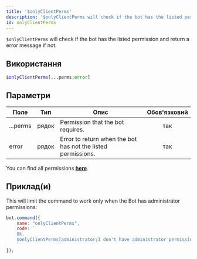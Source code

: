 ```yaml
---
title: '$onlyClientPerms'
description: '$onlyClientPerms will check if the bot has the listed permission and return a error message if not.'
id: onlyClientPerms
---
```


`$onlyClientPerms` will check if the bot has the listed permission and return a error message if not.

## Використання

```php
$onlyClientPerms[...perms;error]
```

## Параметри

| Поле     | Тип   | Опис                                                         | Обов'язковий |
| -------- | ----- | ------------------------------------------------------------ |:------------:|
| ...perms | рядок | Permission that the bot requires.                            |     так      |
| error    | рядок | Error to return when the bot has not the listed permissions. |     так      |

You can find all permissions __[here](../../guides/Client/2permissionsintents.md)__.

## Приклад(и)

This will limit the command to work only when the Bot has administrator permissions:

```javascript
bot.command({
    name: "onlyClientPerms",
    code: `
    Ok.
    $onlyClientPerms[administrator;I don't have administrator permissions!]
    `
});
```
